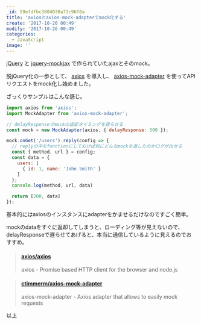 ```yaml
---
_id: 59efdfbc3804030a73c96f8a
title: 'axiosとaxios-mock-adapterでmock化する'
create: '2017-10-26 00:49'
modify: '2017-10-26 00:49'
categories:
  - JavaScript
image: ''
---
```


[jQuery](https://github.com/jquery/jquery) と [jquery-mockjax](https://github.com/jakerella/jquery-mockjax) で作られていたajaxとそのmock。

脱jQuery化の一歩として、 [axios](https://github.com/axios/axios) を導入し、 [axios-mock-adapter](https://github.com/ctimmerm/axios-mock-adapter) を使ってAPIリクエストをmock化し始めました。

<!-- more -->

ざっくりサンプルはこんな感じ。

```js
import axios from 'axios';
import MockAdapter from 'axios-mock-adapter';

// delayResponseでmockの返却タイミングを遅らせる
const mock = new MockAdapter(axios, { delayResponse: 500 });

mock.onGet('/users').reply(config => {
  // replyの中をfunctionにしておけば何にどんなmockを返したのかログが出せる
  const { method, url } = config;
  const data = {
    users: [
      { id: 1, name: 'John Smith' }
    ]
  };
  console.log(method, url, data)

  return [200, data]
});
```

基本的にはaxiosのインスタンスにadapterをかませるだけなのですごく簡単。

mockのdataをすぐに返却してしまうと、ローディング等が見えないので、delayResponseで遅らせてあげると、本当に通信しているように見えるのでおすすめ。

<blockquote class="embedly-card" data-card-key="efc9713d77434ae8b88ef22dda0a91e8" data-card-controls="0" data-card-width="500" data-card-type="article" data-card-align="left"><h4><a href="https://github.com/axios/axios">axios/axios</a></h4><p>axios - Promise based HTTP client for the browser and node.js</p></blockquote>
<script async src="//cdn.embedly.com/widgets/platform.js" charset="UTF-8"></script>

<blockquote class="embedly-card" data-card-key="efc9713d77434ae8b88ef22dda0a91e8" data-card-controls="0" data-card-width="500" data-card-type="article" data-card-align="left"><h4><a href="https://github.com/ctimmerm/axios-mock-adapter">ctimmerm/axios-mock-adapter</a></h4><p>axios-mock-adapter - Axios adapter that allows to easily mock requests</p></blockquote>
<script async src="//cdn.embedly.com/widgets/platform.js" charset="UTF-8"></script>

以上
